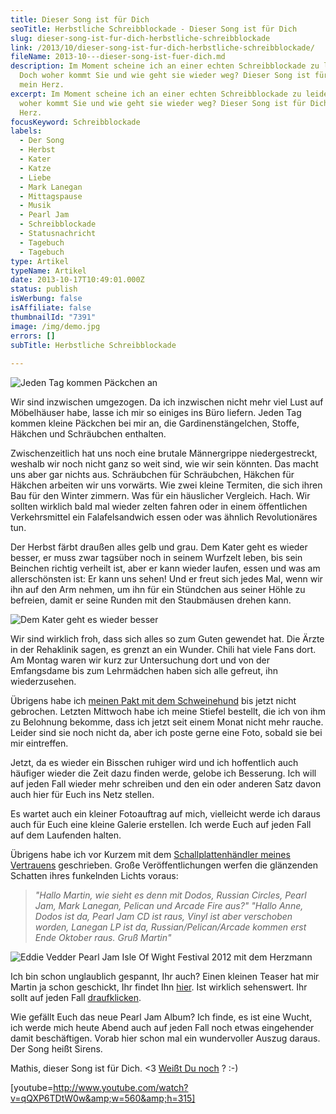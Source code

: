 ```yaml
---
title: Dieser Song ist für Dich
seoTitle: Herbstliche Schreibblockade - Dieser Song ist für Dich
slug: dieser-song-ist-fur-dich-herbstliche-schreibblockade
link: /2013/10/dieser-song-ist-fur-dich-herbstliche-schreibblockade/
fileName: 2013-10---dieser-song-ist-fuer-dich.md
description: Im Moment scheine ich an einer echten Schreibblockade zu leiden.
  Doch woher kommt Sie und wie geht sie wieder weg? Dieser Song ist für Dich,
  mein Herz.
excerpt: Im Moment scheine ich an einer echten Schreibblockade zu leiden. Doch
  woher kommt Sie und wie geht sie wieder weg? Dieser Song ist für Dich, mein
  Herz.
focusKeyword: Schreibblockade
labels:
  - Der Song
  - Herbst
  - Kater
  - Katze
  - Liebe
  - Mark Lanegan
  - Mittagspause
  - Musik
  - Pearl Jam
  - Schreibblockade
  - Statusnachricht
  - Tagebuch
  - Tagebuch
type: Artikel
typeName: Artikel
date: 2013-10-17T10:49:01.000Z
status: publish
isWerbung: false
isAffiliate: false
thumbnailId: "7391"
image: /img/demo.jpg
errors: []
subTitle: Herbstliche Schreibblockade
  
---
```


![Jeden Tag kommen Päckchen an](http://cardamonchai.files.wordpress.com/2013/10/foto.jpg?w=300 "Jeden Tag kommen Päckchen an")

Wir sind inzwischen umgezogen. Da ich inzwischen nicht mehr viel Lust auf
Möbelhäuser habe, lasse ich mir so einiges ins Büro liefern. Jeden Tag kommen
kleine Päckchen bei mir an, die Gardinenstängelchen, Stoffe, Häkchen und
Schräubchen enthalten.

Zwischenzeitlich hat uns noch eine brutale Männergrippe niedergestreckt, weshalb
wir noch nicht ganz so weit sind, wie wir sein könnten. Das macht uns aber gar
nichts aus. Schräubchen für Schräubchen, Häkchen für Häkchen arbeiten wir uns
vorwärts. Wie zwei kleine Termiten, die sich ihren Bau für den Winter zimmern.
Was für ein häuslicher Vergleich. Hach. Wir sollten wirklich bald mal wieder
zelten fahren oder in einem öffentlichen Verkehrsmittel ein Falafelsandwich
essen oder was ähnlich Revolutionäres tun.

Der Herbst färbt draußen alles gelb und grau. Dem Kater geht es wieder besser,
er muss zwar tagsüber noch in seinem Wurfzelt leben, bis sein Beinchen richtig
verheilt ist, aber er kann wieder laufen, essen und was am allerschönsten ist:
Er kann uns sehen! Und er freut sich jedes Mal, wenn wir ihn auf den Arm nehmen,
um ihn für ein Stündchen aus seiner Höhle zu befreien, damit er seine Runden mit
den Staubmäusen drehen kann.

![Dem Kater geht es wieder besser](http://cardamonchai.files.wordpress.com/2013/10/9817_643714558984010_654150013_n.jpg?w=300 "Dem Kater geht es wieder besser")

Wir sind wirklich froh, dass sich alles so zum Guten gewendet hat. Die Ärzte in
der Rehaklinik sagen, es grenzt an ein Wunder. Chili hat viele Fans dort. Am
Montag waren wir kurz zur Untersuchung dort und von der Emfangsdame bis zum
Lehrmädchen haben sich alle gefreut, ihn wiederzusehen.

Übrigens habe ich
[meinen Pakt mit dem Schweinehund](//2013/09/09/mein-pakt-mit-dem-schweinehund/)
bis jetzt nicht gebrochen. Letzten Mittwoch habe ich meine Stiefel bestellt, die
ich von ihm zu Belohnung bekomme, dass ich jetzt seit einem Monat nicht mehr
rauche. Leider sind sie noch nicht da, aber ich poste gerne eine Foto, sobald
sie bei mir eintreffen.

Jetzt, da es wieder ein Bisschen ruhiger wird und ich hoffentlich auch häufiger
wieder die Zeit dazu finden werde, gelobe ich Besserung. Ich will auf jeden Fall
wieder mehr schreiben und den ein oder anderen Satz davon auch hier für Euch ins
Netz stellen.

Es wartet auch ein kleiner Fotoauftrag auf mich, vielleicht werde ich daraus
auch für Euch eine kleine Galerie erstellen. Ich werde Euch auf jeden Fall auf
dem Laufenden halten.

Übrigens habe ich vor Kurzem mit dem
[Schallplattenhändler meines Vertrauens](http://marleenrecords.wordpress.com/)
geschrieben. Große Veröffentlichungen werfen die glänzenden Schatten ihres
funkelnden Lichts voraus:

> _"Hallo Martin, wie sieht es denn mit Dodos, Russian Circles, Pearl Jam, Mark
> Lanegan, Pelican und Arcade Fire aus?"_ _"Hallo Anne, Dodos ist da, Pearl Jam
> CD ist raus, Vinyl ist aber verschoben worden, Lanegan LP ist da,
> Russian/Pelican/Arcade kommen erst Ende Oktober raus. Gruß Martin"_

![Eddie Vedder Pearl Jam Isle Of Wight Festival 2012 mit dem Herzmann](http://cardamonchai.files.wordpress.com/2013/10/p1000534.jpg?w=300 "Eddie Vedder Pearl Jam Isle Of Wight Festival 2012 mit dem Herzmann")

Ich bin schon unglaublich gespannt, Ihr auch? Einen kleinen Teaser hat mir
Martin ja schon geschickt, Ihr findet Ihn
[hier](http://www.nme.com/news/arcade-fire/73181#2). Ist wirklich sehenswert.
Ihr sollt auf jeden Fall
[draufklicken](http://www.nme.com/news/arcade-fire/73181#2).

Wie gefällt Euch das neue Pearl Jam Album? Ich finde, es ist eine Wucht, ich
werde mich heute Abend auch auf jeden Fall noch etwas eingehender damit
beschäftigen. Vorab hier schon mal ein wundervoller Auszug daraus. Der Song
heißt Sirens.

Mathis, dieser Song ist für Dich. &lt;3
[Weißt Du noch](//2012/07/29/isle-of-wight-festival-2012/) ? :-)

[youtube=http://www.youtube.com/watch?v=qQXP6TDtW0w&amp;w=560&amp;h=315]

  